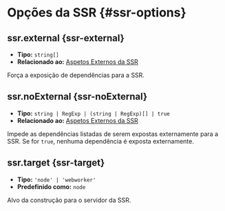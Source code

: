 # Opções da SSR {#ssr-options}

## ssr.external {ssr-external}

- **Tipo:** `string[]`
- **Relacionado ao:** [Aspetos Externos da SSR](/guide/ssr#ssr-externals)

Força a exposição de dependências para a SSR.

## ssr.noExternal {ssr-noExternal}

- **Tipo:** `string | RegExp | (string | RegExp)[] | true`
- **Relacionado ao:** [Aspetos Externos da SSR](/guide/ssr#ssr-externals)

Impede as dependências listadas de serem expostas externamente para a SSR. Se for `true`, nenhuma dependência é exposta externamente.

## ssr.target {ssr-target}

- **Tipo:** `'node' | 'webworker'`
- **Predefinido como:** `node`

Alvo da construção para o servidor da SSR.

